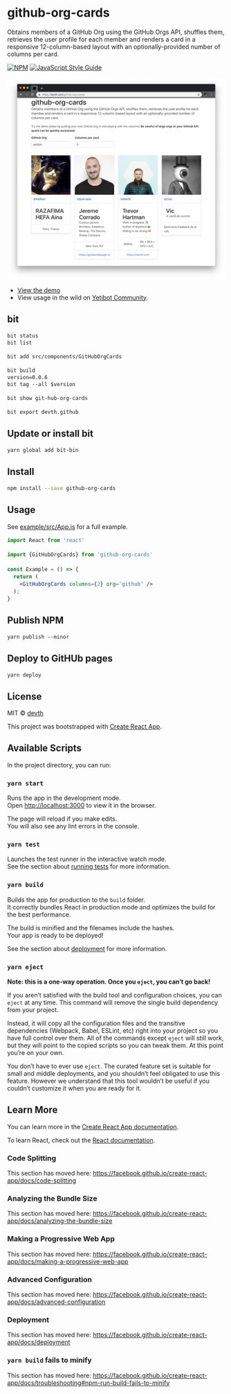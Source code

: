 # github-org-cards

Obtains members of a GitHub Org using the GitHub Orgs API, shuffles them,
retrieves the user profile for each member and renders a card in a responsive
12-column-based layout with an optionally-provided number of columns per card.

[![NPM](https://img.shields.io/npm/v/github-org-cards.svg)](https://www.npmjs.com/package/github-org-cards) [![JavaScript Style Guide](https://img.shields.io/badge/code_style-standard-brightgreen.svg)](https://standardjs.com)

![github-org-cards](github-org-cards.png)

- [View the demo](https://devth.com/github-org-cards/)
- View usage in the wild on [Yetibot Community](https://yetibot.com/community).

## bit

```
bit status
bit list

bit add src/components/GitHubOrgCards

bit build
version=0.0.6
bit tag --all $version

bit show git-hub-org-cards

bit export devth.github
```

## Update or install bit

```
yarn global add bit-bin
```

## Install

```bash
npm install --save github-org-cards
```

## Usage

See [example/src/App.js](example/src/App.js) for a full example.

```jsx
import React from 'react'

import {GitHubOrgCards} from 'github-org-cards'

const Example = () => {
  return (
    <GitHubOrgCards columns={2} org='github' />
  );
}
```

## Publish NPM

```
yarn publish --minor
```

## Deploy to GitHUb pages

```
yarn deploy
```

## License

MIT © [devth](https://github.com/devth)

This project was bootstrapped with [Create React
App](https://github.com/facebook/create-react-app).

## Available Scripts

In the project directory, you can run:

### `yarn start`

Runs the app in the development mode.<br /> Open
[http://localhost:3000](http://localhost:3000) to view it in the browser.

The page will reload if you make edits.<br /> You will also see any lint errors
in the console.

### `yarn test`

Launches the test runner in the interactive watch mode.<br /> See the section
about [running
tests](https://facebook.github.io/create-react-app/docs/running-tests) for more
information.

### `yarn build`

Builds the app for production to the `build` folder.<br /> It correctly bundles
React in production mode and optimizes the build for the best performance.

The build is minified and the filenames include the hashes.<br /> Your app is
ready to be deployed!

See the section about
[deployment](https://facebook.github.io/create-react-app/docs/deployment) for
more information.

### `yarn eject`

**Note: this is a one-way operation. Once you `eject`, you can’t go back!**

If you aren’t satisfied with the build tool and configuration choices, you can
`eject` at any time. This command will remove the single build dependency from
your project.

Instead, it will copy all the configuration files and the transitive
dependencies (Webpack, Babel, ESLint, etc) right into your project so you have
full control over them. All of the commands except `eject` will still work, but
they will point to the copied scripts so you can tweak them. At this point
you’re on your own.

You don’t have to ever use `eject`. The curated feature set is suitable for
small and middle deployments, and you shouldn’t feel obligated to use this
feature. However we understand that this tool wouldn’t be useful if you couldn’t
customize it when you are ready for it.

## Learn More

You can learn more in the [Create React App
documentation](https://facebook.github.io/create-react-app/docs/getting-started).

To learn React, check out the [React documentation](https://reactjs.org/).

### Code Splitting

This section has moved here:
https://facebook.github.io/create-react-app/docs/code-splitting

### Analyzing the Bundle Size

This section has moved here:
https://facebook.github.io/create-react-app/docs/analyzing-the-bundle-size

### Making a Progressive Web App

This section has moved here:
https://facebook.github.io/create-react-app/docs/making-a-progressive-web-app

### Advanced Configuration

This section has moved here:
https://facebook.github.io/create-react-app/docs/advanced-configuration

### Deployment

This section has moved here:
https://facebook.github.io/create-react-app/docs/deployment

### `yarn build` fails to minify

This section has moved here:
https://facebook.github.io/create-react-app/docs/troubleshooting#npm-run-build-fails-to-minify
